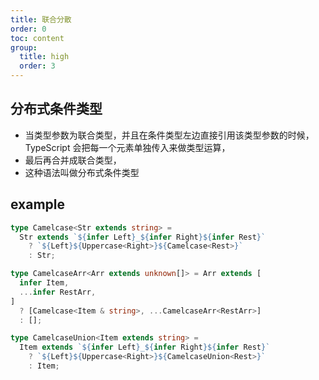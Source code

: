 ```yaml
---
title: 联合分散
order: 0
toc: content
group:
  title: high
  order: 3
---
```


## 分布式条件类型

- 当类型参数为联合类型，并且在条件类型左边直接引用该类型参数的时候，TypeScript 会把每一个元素单独传入来做类型运算，
- 最后再合并成联合类型，
- 这种语法叫做分布式条件类型

## example

```ts
type Camelcase<Str extends string> =
  Str extends `${infer Left}_${infer Right}${infer Rest}`
    ? `${Left}${Uppercase<Right>}${Camelcase<Rest>}`
    : Str;

type CamelcaseArr<Arr extends unknown[]> = Arr extends [
  infer Item,
  ...infer RestArr,
]
  ? [Camelcase<Item & string>, ...CamelcaseArr<RestArr>]
  : [];

type CamelcaseUnion<Item extends string> =
  Item extends `${infer Left}_${infer Right}${infer Rest}`
    ? `${Left}${Uppercase<Right>}${CamelcaseUnion<Rest>}`
    : Item;
```
